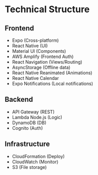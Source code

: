 # Technical Structure

## Frontend
- Expo (Cross-platform)
- React Native (UI)
- Material UI (Components)
- AWS Amplify (Frontend Auth)
- React Navigation (Views/Routing)
- AsyncStorage (Offline data)
- React Native Reanimated (Animations)
- React Native Calendar
- Expo Notifications (Local notifications)

## Backend
- API Gateway (REST)
- Lambda Node.js (Logic)
- DynamoDB (DB)
- Cognito (Auth)

## Infrastructure
- CloudFormation (Deploy)
- CloudWatch (Monitor)
- S3 (File storage)
